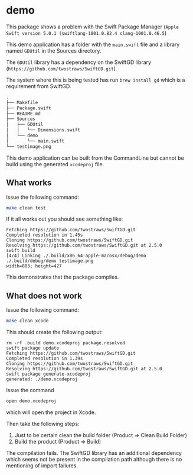 # demo

This package shows a problem with the Swift Package Manager (`Apple Swift version 5.0.1 (swiftlang-1001.0.82.4 clang-1001.0.46.5`)

This demo application has a folder with the `main.swift` file and a library named `GDUtil` in the Sources directory.

The `GDUtil` library has a dependency on the SwiftGD library (`https://github.com/twostraws/SwiftGD.git`).

The system where this is being tested has run `brew install gd` which is a requirement from SwiftGD.

```bash
.
├── Makefile
├── Package.swift
├── README.md
├── Sources
│   ├── GDUtil
│   │   └── Dimensions.swift
│   └── demo
│       └── main.swift
└── testimage.png
```

This demo application can be built from the CommandLine but cannot be build using the generated `xcodeproj` file.
## What works

Issue the following command:

```bash
make clean test
```

If it all works out you should see something like:

```text
Fetching https://github.com/twostraws/SwiftGD.git
Completed resolution in 1.45s
Cloning https://github.com/twostraws/SwiftGD.git
Resolving https://github.com/twostraws/SwiftGD.git at 2.5.0
swift build
[4/4] Linking ./.build/x86_64-apple-macosx/debug/demo
./.build/debug/demo testimage.png
width=883; height=427
```

This demonstrates that the package compiles.

## What does not work

Issue the following command:

```bash
make clean xcode
```

This should create the following output:

```log
rm -rf .build demo.xcodeproj package.resolved
swift package update
Fetching https://github.com/twostraws/SwiftGD.git
Completed resolution in 1.39s
Cloning https://github.com/twostraws/SwiftGD.git
Resolving https://github.com/twostraws/SwiftGD.git at 2.5.0
swift package generate-xcodeproj
generated: ./demo.xcodeproj
```

Issue the command

```bash
open demo.xcodeproj
``` 

which will open the project in Xcode. 

Then take the following steps:

1. Just to be certain clean the build folder (Product => Clean Build Folder)
2. Build the product (Product => Build)

The compilation fails. The SwiftGD library has an additional dependency which seems not be present in the compilation path although there is no mentioning of import failures.


